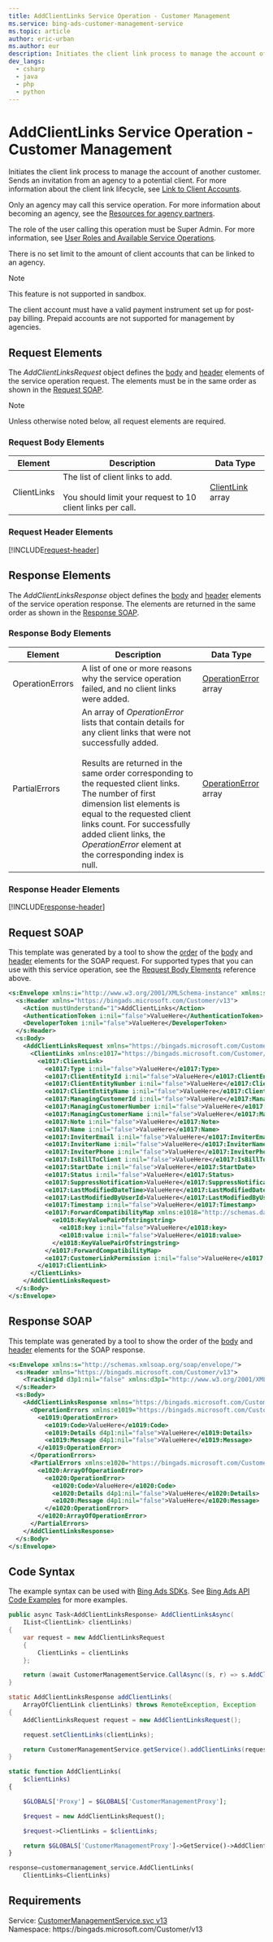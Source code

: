 ```yaml
---
title: AddClientLinks Service Operation - Customer Management
ms.service: bing-ads-customer-management-service
ms.topic: article
author: eric-urban
ms.author: eur
description: Initiates the client link process to manage the account of another customer.
dev_langs: 
  - csharp
  - java
  - php
  - python
---
```

# AddClientLinks Service Operation - Customer Management
Initiates the client link process to manage the account of another customer. Sends an invitation from an agency to a potential client.  For more information about the client link lifecycle, see [Link to Client Accounts](../guides/management-model-agencies.md#clientlink).

Only an agency may call this service operation. For more information about becoming an agency, see the [Resources for agency partners](https://about.ads.microsoft.com/en-us/resources/agency-hub).

The role of the user calling this operation must be Super Admin. For more information, see [User Roles and Available Service Operations](../guides/customer-accounts.md#userroles).

There is no set limit to the amount of client accounts that can be linked to an agency.

> [!NOTE]
> This feature is not supported in sandbox.
> 
> The client account must have a valid payment instrument set up for post-pay billing. Prepaid accounts are not supported for management by agencies.

## <a name="request"></a>Request Elements
The *AddClientLinksRequest* object defines the [body](#request-body) and [header](#request-header) elements of the service operation request. The elements must be in the same order as shown in the [Request SOAP](#request-soap). 

> [!NOTE]
> Unless otherwise noted below, all request elements are required.

### <a name="request-body"></a>Request Body Elements

|Element|Description|Data Type|
|-----------|---------------|-------------|
|<a name="clientlinks"></a>ClientLinks|The list of client links to add.<br/><br/>You should limit your request to 10 client links per call.|[ClientLink](clientlink.md) array|

### <a name="request-header"></a>Request Header Elements
[!INCLUDE[request-header](./includes/request-header.md)]

## <a name="response"></a>Response Elements
The *AddClientLinksResponse* object defines the [body](#response-body) and [header](#response-header) elements of the service operation response. The elements are returned in the same order as shown in the [Response SOAP](#response-soap).

### <a name="response-body"></a>Response Body Elements

|Element|Description|Data Type|
|-----------|---------------|-------------|
|<a name="operationerrors"></a>OperationErrors|A list of one or more reasons why the service operation failed, and no client links were added.|[OperationError](operationerror.md) array|
|<a name="partialerrors"></a>PartialErrors|An array of *OperationError* lists that contain details for any client links that were not successfully added.<br/><br/>Results are returned in the same order corresponding to the requested client links. The number of first dimension list elements is equal to the requested client links count. For successfully added client links, the *OperationError* element at the corresponding index is null.|[OperationError](operationerror.md) array|

### <a name="response-header"></a>Response Header Elements
[!INCLUDE[response-header](./includes/response-header.md)]

## <a name="request-soap"></a>Request SOAP
This template was generated by a tool to show the [order](../guides/services-protocol.md#element-order) of the [body](#request-body) and [header](#request-header) elements for the SOAP request. For supported types that you can use with this service operation, see the [Request Body Elements](#request-header) reference above.

```xml
<s:Envelope xmlns:i="http://www.w3.org/2001/XMLSchema-instance" xmlns:s="http://schemas.xmlsoap.org/soap/envelope/">
  <s:Header xmlns="https://bingads.microsoft.com/Customer/v13">
    <Action mustUnderstand="1">AddClientLinks</Action>
    <AuthenticationToken i:nil="false">ValueHere</AuthenticationToken>
    <DeveloperToken i:nil="false">ValueHere</DeveloperToken>
  </s:Header>
  <s:Body>
    <AddClientLinksRequest xmlns="https://bingads.microsoft.com/Customer/v13">
      <ClientLinks xmlns:e1017="https://bingads.microsoft.com/Customer/v13/Entities" i:nil="false">
        <e1017:ClientLink>
          <e1017:Type i:nil="false">ValueHere</e1017:Type>
          <e1017:ClientEntityId i:nil="false">ValueHere</e1017:ClientEntityId>
          <e1017:ClientEntityNumber i:nil="false">ValueHere</e1017:ClientEntityNumber>
          <e1017:ClientEntityName i:nil="false">ValueHere</e1017:ClientEntityName>
          <e1017:ManagingCustomerId i:nil="false">ValueHere</e1017:ManagingCustomerId>
          <e1017:ManagingCustomerNumber i:nil="false">ValueHere</e1017:ManagingCustomerNumber>
          <e1017:ManagingCustomerName i:nil="false">ValueHere</e1017:ManagingCustomerName>
          <e1017:Note i:nil="false">ValueHere</e1017:Note>
          <e1017:Name i:nil="false">ValueHere</e1017:Name>
          <e1017:InviterEmail i:nil="false">ValueHere</e1017:InviterEmail>
          <e1017:InviterName i:nil="false">ValueHere</e1017:InviterName>
          <e1017:InviterPhone i:nil="false">ValueHere</e1017:InviterPhone>
          <e1017:IsBillToClient i:nil="false">ValueHere</e1017:IsBillToClient>
          <e1017:StartDate i:nil="false">ValueHere</e1017:StartDate>
          <e1017:Status i:nil="false">ValueHere</e1017:Status>
          <e1017:SuppressNotification>ValueHere</e1017:SuppressNotification>
          <e1017:LastModifiedDateTime>ValueHere</e1017:LastModifiedDateTime>
          <e1017:LastModifiedByUserId>ValueHere</e1017:LastModifiedByUserId>
          <e1017:Timestamp i:nil="false">ValueHere</e1017:Timestamp>
          <e1017:ForwardCompatibilityMap xmlns:e1018="http://schemas.datacontract.org/2004/07/System.Collections.Generic" i:nil="false">
            <e1018:KeyValuePairOfstringstring>
              <e1018:key i:nil="false">ValueHere</e1018:key>
              <e1018:value i:nil="false">ValueHere</e1018:value>
            </e1018:KeyValuePairOfstringstring>
          </e1017:ForwardCompatibilityMap>
          <e1017:CustomerLinkPermission i:nil="false">ValueHere</e1017:CustomerLinkPermission>
        </e1017:ClientLink>
      </ClientLinks>
    </AddClientLinksRequest>
  </s:Body>
</s:Envelope>
```

## <a name="response-soap"></a>Response SOAP
This template was generated by a tool to show the order of the [body](#response-body) and [header](#response-header) elements for the SOAP response.

```xml
<s:Envelope xmlns:s="http://schemas.xmlsoap.org/soap/envelope/">
  <s:Header xmlns="https://bingads.microsoft.com/Customer/v13">
    <TrackingId d3p1:nil="false" xmlns:d3p1="http://www.w3.org/2001/XMLSchema-instance">ValueHere</TrackingId>
  </s:Header>
  <s:Body>
    <AddClientLinksResponse xmlns="https://bingads.microsoft.com/Customer/v13">
      <OperationErrors xmlns:e1019="https://bingads.microsoft.com/Customer/v13/Exception" d4p1:nil="false" xmlns:d4p1="http://www.w3.org/2001/XMLSchema-instance">
        <e1019:OperationError>
          <e1019:Code>ValueHere</e1019:Code>
          <e1019:Details d4p1:nil="false">ValueHere</e1019:Details>
          <e1019:Message d4p1:nil="false">ValueHere</e1019:Message>
        </e1019:OperationError>
      </OperationErrors>
      <PartialErrors xmlns:e1020="https://bingads.microsoft.com/Customer/v13/Exception" d4p1:nil="false" xmlns:d4p1="http://www.w3.org/2001/XMLSchema-instance">
        <e1020:ArrayOfOperationError>
          <e1020:OperationError>
            <e1020:Code>ValueHere</e1020:Code>
            <e1020:Details d4p1:nil="false">ValueHere</e1020:Details>
            <e1020:Message d4p1:nil="false">ValueHere</e1020:Message>
          </e1020:OperationError>
        </e1020:ArrayOfOperationError>
      </PartialErrors>
    </AddClientLinksResponse>
  </s:Body>
</s:Envelope>
```

## <a name="example"></a>Code Syntax
The example syntax can be used with [Bing Ads SDKs](../guides/client-libraries.md). See [Bing Ads API Code Examples](../guides/code-examples.md) for more examples.
```csharp
public async Task<AddClientLinksResponse> AddClientLinksAsync(
	IList<ClientLink> clientLinks)
{
	var request = new AddClientLinksRequest
	{
		ClientLinks = clientLinks
	};

	return (await CustomerManagementService.CallAsync((s, r) => s.AddClientLinksAsync(r), request));
}
```
```java
static AddClientLinksResponse addClientLinks(
	ArrayOfClientLink clientLinks) throws RemoteException, Exception
{
	AddClientLinksRequest request = new AddClientLinksRequest();

	request.setClientLinks(clientLinks);

	return CustomerManagementService.getService().addClientLinks(request);
}
```
```php
static function AddClientLinks(
	$clientLinks)
{

	$GLOBALS['Proxy'] = $GLOBALS['CustomerManagementProxy'];

	$request = new AddClientLinksRequest();

	$request->ClientLinks = $clientLinks;

	return $GLOBALS['CustomerManagementProxy']->GetService()->AddClientLinks($request);
}
```
```python
response=customermanagement_service.AddClientLinks(
	ClientLinks=ClientLinks)
```

## Requirements
Service: [CustomerManagementService.svc v13](https://clientcenter.api.bingads.microsoft.com/Api/CustomerManagement/v13/CustomerManagementService.svc)  
Namespace: https\://bingads.microsoft.com/Customer/v13  

